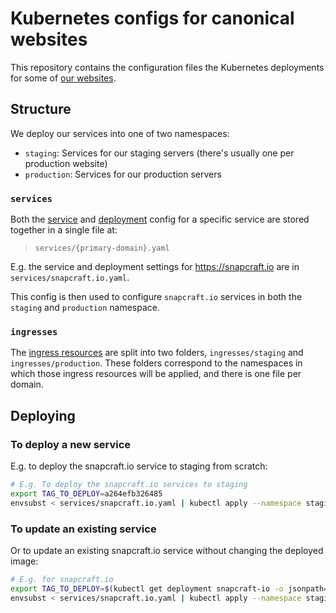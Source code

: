 # Kubernetes configs for canonical websites

This repository contains the configuration files the Kubernetes deployments for some of [our websites](https://github.com/canonical-websites).

## Structure

We deploy our services into one of two namespaces:

- `staging`: Services for our staging servers (there's usually one per production website)
- `production`: Services for our production servers

### `services`

Both the [service](https://kubernetes.io/docs/concepts/services-networking/service/) and [deployment](https://kubernetes.io/docs/concepts/workloads/controllers/deployment/) config for a specific service are stored together in a single file at:

> `services/{primary-domain}.yaml`

E.g. the service and deployment settings for https://snapcraft.io are in `services/snapcraft.io.yaml`.

This config is then used to configure `snapcraft.io` services in both the `staging` and `production` namespace.

### `ingresses`

The [ingress resources](https://kubernetes.io/docs/concepts/services-networking/ingress/) are split into two folders, `ingresses/staging` and `ingresses/production`. These folders correspond to the namespaces in which those ingress resources will be applied, and there is one file per domain.

## Deploying

### To deploy a new service

E.g. to deploy the snapcraft.io service to staging from scratch:

``` bash
# E.g. To deploy the snapcraft.io services to staging
export TAG_TO_DEPLOY=a264efb326485
envsubst < services/snapcraft.io.yaml | kubectl apply --namespace staging --filename -
```

### To update an existing service

Or to update an existing snapcraft.io service without changing the deployed image:

``` bash
# E.g. for snapcraft.io
export TAG_TO_DEPLOY=$(kubectl get deployment snapcraft-io -o jsonpath="{.spec.template.spec.containers[*].image}" | grep -P -o '(?<=:)[^:]*$')
envsubst < services/snapcraft.io.yaml | kubectl apply --namespace staging --filename -
```
